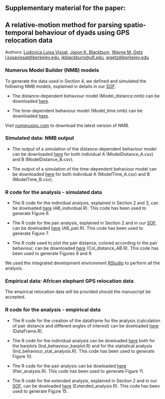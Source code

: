 ## Supplementary material for the paper: <br />
## A relative-motion method for parsing spatio-temporal behaviour of dyads using GPS relocation data <br />

Authors: [Ludovica Luisa Vissat](https://ourenvironment.berkeley.edu/people/ludovica-luisa-vissat), [Jason K. Blackburn](https://geog.ufl.edu/faculty/blackburn/), [Wayne M. Getz](https://ourenvironment.berkeley.edu/people/wayne-marcus-getz) <br />
l.luisavissat@berkeley.edu, jkblackburn@ufl.edu, wgetz@berkeley.edu

### Numerus Model Builder (NMB) models <br />

To generate the data used in Section 4, we defined and simulated the following NMB models, explained in details in our [SOF](https://ludovicalv.github.io/PDFs/Elep_paper.pdf). 

- The distance-dependent behaviour model (Model_distance.nmb) can be downloaded [here](https://zenodo.org/record/4139757#.X5g4sXhKhsM).

- The time-dependent behaviour model (Model_time.nmb) can be downloaded [here](https://zenodo.org/record/4139757#.X5g4sXhKhsM).

Visit [numerusinc.com](https://www.numerusinc.com/) to download the latest version of NMB.

### Simulated data: NMB output <br />

- The output of a simulation of the distance-dependent behaviour model can be downloaded [here](https://zenodo.org/record/4139757#.X5g4sXhKhsM) for both individual A (ModelDistance_A.csv) and B (ModelDistance_B.csv).

- The output of a simulation of the time-dependent behaviour model can be downloaded [here](https://zenodo.org/record/4139757#.X5g4sXhKhsM) for both individual A (ModelTime_A.csv) and B (ModelTime_B.csv).


### R code for the analysis - simulated data <br />

- The R code for the individual analysis, explained in Section 2 and 3, can be dowloaded [here](https://zenodo.org/record/4139757#.X5g4sXhKhsM) (AB_individual.R). This code has been used to generate Figure 6.

- The R code for the pair analysis, explained in Section 2 and in our [SOF](https://ludovicalv.github.io/PDFs/Elep_paper.pdf), can be dowloaded [here](https://zenodo.org/record/4139757#.X5g4sXhKhsM) (AB_pair.R). This code has been used to generate Figure 7.

- The R code used to plot the pair distance, colored according to the pair behaviour, can be downloaded [here](https://zenodo.org/record/4139757#.X5g4sXhKhsM) (Col_distance_AB.R). This code has been used to generate Figures 8 and 9.

We used the integrated development environment [RStudio](https://rstudio.com/) to perform all the analysis.

### Empirical data: African elephant GPS relocation data <br />

The empirical relocation data will be provided should the manuscript be accepted.

### R code for the analysis - empirical data <br />

- The R code for the creation of the dataframe for the analysis (calculation of pair distance and different angles of interest) can be dowloaded [here](https://zenodo.org/record/4139757#.X5g4sXhKhsM) (DataFrame.R). 

- The R code for the individual analysis can be dowloaded [here](https://zenodo.org/record/4139757#.X5g4sXhKhsM) both for the barplots (Ind_behaviour_barplot.R) and for the statistical analysis (Ind_behaviour_stat_analysis.R). This code has been used to generate Figure 10.

- The R code for the pair analysis can be dowloaded [here](https://zenodo.org/record/4139757#.X5g4sXhKhsM) (Pair_analysis.R). This code has been used to generate Figure 11. 

- The R code for the extended analysis, explained in Section 2 and in our [SOF](https://ludovicalv.github.io/PDFs/Elep_paper.pdf), can be dowloaded [here](https://zenodo.org/record/4139757#.X5g4sXhKhsM) (Extended_analysis.R). This code has been used to generate Figure 15 .


